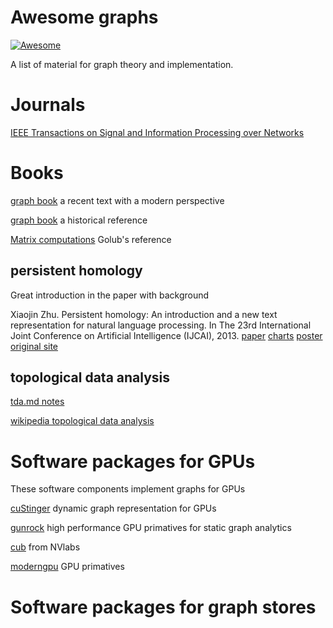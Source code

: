 # Awesome graphs

[![Awesome](https://cdn.rawgit.com/sindresorhus/awesome/d7305f38d29fed78fa85652e3a63e154dd8e8829/media/badge.svg)](https://github.com/sindresorhus/awesome)


A list of material for graph theory and implementation.

# Journals

[IEEE Transactions on Signal and Information Processing over Networks][ieeetsipn]

[ieeetsipn]: http://signalprocessingsociety.org/publications-resources/ieee-transactions-signal-and-information-processing-over-networks

# Books

[graph book][graphbook1] a recent text with a modern perspective

[graph book][graphbook2] a historical reference

[Matrix computations][matrixbook] Golub's reference

[graphbook1]: http://math.tut.fi/~ruohonen/GT_English.pdf
[graphbook2]: http://www.dtic.mil/dtic/tr/fulltext/u2/705364.pdf
[matrixbook]: http://web.mit.edu/ehliu/Public/sclark/Golub%20G.H.,%20Van%20Loan%20C.F.-%20Matrix%20Computations.pdf

## persistent homology

Great introduction in the paper with background

Xiaojin Zhu. Persistent homology: An introduction and a new text representation for natural language processing. In The 23rd International Joint Conference on Artificial Intelligence (IJCAI), 2013. [paper][homologypaper] [charts][homologycharts] [poster][homologyposter] [original site][jerryzhu]

[jerryzhu]: http://pages.cs.wisc.edu/~jerryzhu/publications.html
[homologypaper]: http://pages.cs.wisc.edu/~jerryzhu/pub/homology.pdf
[homologycharts]: http://pages.cs.wisc.edu/~jerryzhu/pub/cvrghomology.pdf
[homologyposter]: http://pages.cs.wisc.edu/~jerryzhu/pub/ijcai13posterZhu.pdf


## topological data analysis

[tda.md notes][tda.md]

[wikipedia topological data analysis][wikitda]

[tda.md]: https://gist.github.com/turnersr/8668521
[wikitda]:https://en.wikipedia.org/wiki/Topological_data_analysis

# Software packages for GPUs

These software components implement graphs for GPUs

[cuStinger][cuStinger] dynamic graph representation for GPUs

[gunrock][gunrock] high performance GPU primatives for static graph analytics

[cub][nvlabscub] from NVlabs

[moderngpu][moderngpu] GPU primatives

[cuStinger]: https://github.com/cuStinger/cuStinger
[gunrock]: https://github.com/gunrock/gunrock
[nvlabscub]: https://github.com/NVlabs/cub
[moderngpu]: https://github.com/moderngpu/moderngpu

# Software packages for graph stores




